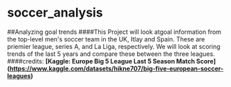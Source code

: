 # soccer_analysis
##Analyzing goal trends
####This Project will look atgoal information from the top-level men's soccer team in the UK, Itlay and Spain. These are priemier league, series A, and La Liga, respectively. We will look at scoring trends of the last 5 years and compare these between the three leagues.
####credits: **[Kaggle: Europe Big 5 League Last 5 Season Match Score]**
**(https://www.kaggle.com/datasets/hikne707/big-five-european-soccer-leagues)**
